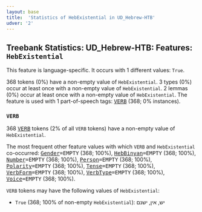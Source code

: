 ```yaml
---
layout: base
title:  'Statistics of HebExistential in UD_Hebrew-HTB'
udver: '2'
---
```


## Treebank Statistics: UD_Hebrew-HTB: Features: `HebExistential`

This feature is language-specific.
It occurs with 1 different values: `True`.

368 tokens (0%) have a non-empty value of `HebExistential`.
3 types (0%) occur at least once with a non-empty value of `HebExistential`.
2 lemmas (0%) occur at least once with a non-empty value of `HebExistential`.
The feature is used with 1 part-of-speech tags: <tt><a href="he_htb-pos-VERB.html">VERB</a></tt> (368; 0% instances).

### `VERB`

368 <tt><a href="he_htb-pos-VERB.html">VERB</a></tt> tokens (2% of all `VERB` tokens) have a non-empty value of `HebExistential`.

The most frequent other feature values with which `VERB` and `HebExistential` co-occurred: <tt><a href="he_htb-feat-Gender.html">Gender</a></tt><tt>=EMPTY</tt> (368; 100%), <tt><a href="he_htb-feat-HebBinyan.html">HebBinyan</a></tt><tt>=EMPTY</tt> (368; 100%), <tt><a href="he_htb-feat-Number.html">Number</a></tt><tt>=EMPTY</tt> (368; 100%), <tt><a href="he_htb-feat-Person.html">Person</a></tt><tt>=EMPTY</tt> (368; 100%), <tt><a href="he_htb-feat-Polarity.html">Polarity</a></tt><tt>=EMPTY</tt> (368; 100%), <tt><a href="he_htb-feat-Tense.html">Tense</a></tt><tt>=EMPTY</tt> (368; 100%), <tt><a href="he_htb-feat-VerbForm.html">VerbForm</a></tt><tt>=EMPTY</tt> (368; 100%), <tt><a href="he_htb-feat-VerbType.html">VerbType</a></tt><tt>=EMPTY</tt> (368; 100%), <tt><a href="he_htb-feat-Voice.html">Voice</a></tt><tt>=EMPTY</tt> (368; 100%).

`VERB` tokens may have the following values of `HebExistential`:

* `True` (368; 100% of non-empty `HebExistential`): יש, אין, ישנם

